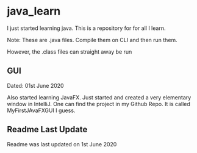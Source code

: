 # java_learn
I just started learning java. This is a repository for for all I learn.

Note: These are .java files. Compile them on CLI and then run them.  

However, the .class files can straight away be run

## GUI

Dated: 01st June 2020

Also started learning JavaFX. Just started and created a very elementary window in IntelliJ.
One can find the project in my Github Repo. It is called MyFirstJAvaFXGUI I guess.

## Readme Last Update

Readme was last updated on 1st June 2020
